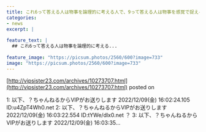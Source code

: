 ```yaml
---
title: これ6って答える人は物事を論理的に考える人で、9って答える人は物事を感覚で捉える人らしい
categories:
- news
excerpt: |
  
feature_text: |
  ## これ6って答える人は物事を論理的に考える...
  
feature_image: "https://picsum.photos/2560/600?image=733"
image: "https://picsum.photos/2560/600?image=733"
---
```


[http://vipsister23.com/archives/10273707.html](http://vipsister23.com/archives/10273707.html)
posted on 

<!--more-->

1: 以下、？ちゃんねるからVIPがお送りします 2022/12/09(金) 16:02:24.105 ID:u4ZpT4Wh0.net 2: 以下、？ちゃんねるからVIPがお送りします 2022/12/09(金) 16:03:22.554 ID:tYWe/dlx0.net ？ 3: 以下、？ちゃんねるからVIPがお送りします 2022/12/09(金) 16:03:35...
